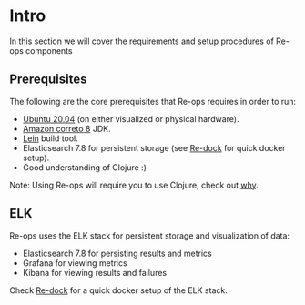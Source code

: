 # Intro

In this section we will cover the requirements and setup procedures of Re-ops components

## Prerequisites

The following are the core prerequisites that Re-ops requires in order to run:

* [Ubuntu 20.04](https://releases.ubuntu.com/20.04/) (on either visualized or physical hardware).
* [Amazon correto 8](https://docs.aws.amazon.com/corretto/index.html) JDK.
* [Lein](https://leiningen.org/) build tool.
* Elasticsearch 7.8 for persistent storage (see [Re-dock](re-dock.md) for quick docker setup).
* Good understanding of Clojure :)

Note: Using Re-ops will require you to use Clojure, check out [why](/#why-clojure).

## ELK

Re-ops uses the ELK stack for persistent storage and visualization of data:

* Elasticsearch 7.8 for persisting results and metrics
* Grafana for viewing metrics
* Kibana for viewing results and failures

Check [Re-dock](re-dock.md) for a quick docker setup of the ELK stack.

